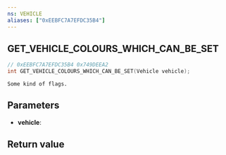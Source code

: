 ```yaml
---
ns: VEHICLE
aliases: ["0xEEBFC7A7EFDC35B4"]
---
```

## GET_VEHICLE_COLOURS_WHICH_CAN_BE_SET

```c
// 0xEEBFC7A7EFDC35B4 0x749DEEA2
int GET_VEHICLE_COLOURS_WHICH_CAN_BE_SET(Vehicle vehicle);
```

```
Some kind of flags.  
```

## Parameters
* **vehicle**: 

## Return value
